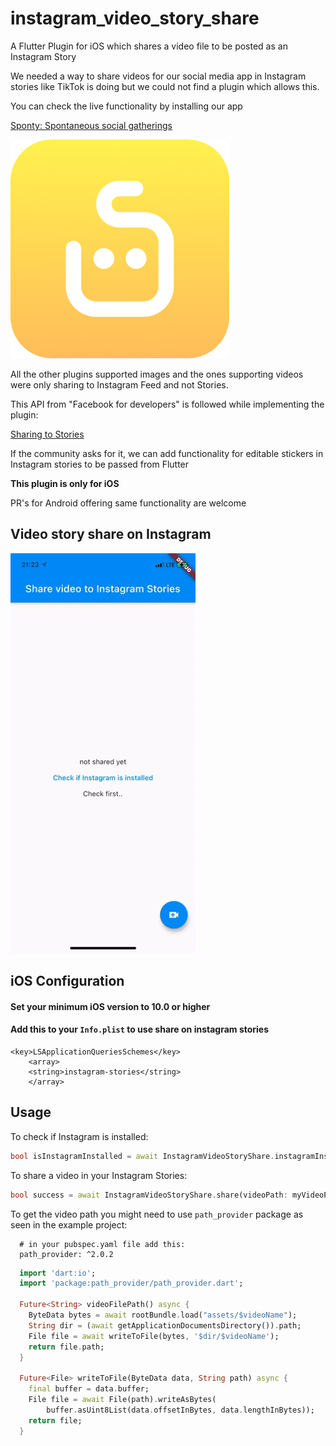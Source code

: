 # instagram_video_story_share

A Flutter Plugin for iOS which shares a video file to be posted as an Instagram Story

We needed a way to share videos for our social media app in Instagram stories like TikTok is doing but we could not find a plugin which allows this.

You can check the live functionality by installing our app

[Sponty: Spontaneous social gatherings](https://sponty.app/#/)

![Sponty Logo](pics/sponty.png)

All the other plugins supported images and the ones supporting videos were only sharing to Instagram Feed and not Stories.

This API from "Facebook for developers" is followed while implementing the plugin:

[Sharing to Stories](https://developers.facebook.com/docs/instagram/sharing-to-stories)

If the community asks for it, we can add functionality for editable stickers in Instagram stories to be passed from Flutter

**This plugin is only for iOS**

PR's for Android offering same functionality are welcome

## Video story share on Instagram

![insta story share demo](gifs/insta.gif)

## iOS Configuration

#### Set your minimum iOS version to 10.0 or higher

#### Add this to your `Info.plist` to use share on instagram stories

```
<key>LSApplicationQueriesSchemes</key>
	<array>
	<string>instagram-stories</string>
	</array>
```

## Usage

To check if Instagram is installed:

```dart
bool isInstagramInstalled = await InstagramVideoStoryShare.instagramInstalled;
```

To share a video in your Instagram Stories:

```dart
bool success = await InstagramVideoStoryShare.share(videoPath: myVideoPath);
```

To get the video path you might need to use `path_provider` package as seen in the example project:

```
  # in your pubspec.yaml file add this:
  path_provider: ^2.0.2
```

```dart
  import 'dart:io';
  import 'package:path_provider/path_provider.dart';

  Future<String> videoFilePath() async {
    ByteData bytes = await rootBundle.load("assets/$videoName");
    String dir = (await getApplicationDocumentsDirectory()).path;
    File file = await writeToFile(bytes, '$dir/$videoName');
    return file.path;
  }

  Future<File> writeToFile(ByteData data, String path) async {
    final buffer = data.buffer;
    File file = await File(path).writeAsBytes(
        buffer.asUint8List(data.offsetInBytes, data.lengthInBytes));
    return file;
  }
```
